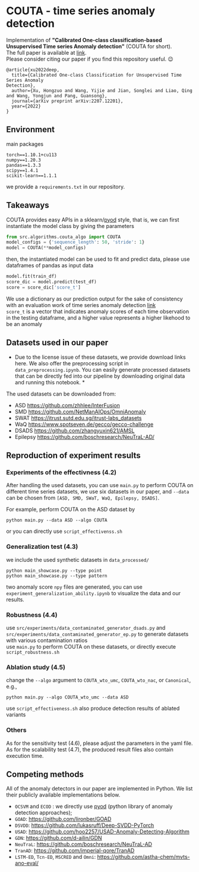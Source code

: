 # COUTA  - time series anomaly detection
Implementation of **"Calibrated One-class classification-based Unsupervised Time series Anomaly
detection"** (COUTA for short).  
The full paper is available at [link](https://arxiv.org/abs/2207.12201).  
Please consider citing our paper if you find this repository useful. :wink:
```
@article{xu2022deep,
  title={Calibrated One-class Classification for Unsupervised Time Series Anomaly
Detection},
  author={Xu, Hongzuo and Wang, Yijie and Jian, Songlei and Liao, Qing and Wang, Yongjun and Pang, Guansong},
  journal={arXiv preprint arXiv:2207.12201},
  year={2022}
}
```

  
## Environment  
main packages
```  
torch==1.10.1+cu113  
numpy==1.20.3  
pandas==1.3.3  
scipy==1.4.1  
scikit-learn==1.1.1  
```  
we provide a `requirements.txt` in our repository.
  
  
  
## Takeaways
COUTA provides easy APIs in a sklearn/[pyod](https://github.com/yzhao062/Pyod) style, that is, we can first instantiate the model class by giving the parameters
```python
from src.algorithms.couta_algo import COUTA
model_configs = {'sequence_length': 50, 'stride': 1}
model = COUTA(**model_configs)
```
then, the instantiated model can be used to fit and predict data, please use dataframes of pandas as input data
```python
model.fit(train_df)
score_dic = model.predict(test_df)
score = score_dic['score_t']
```
We use a dictionary as our prediction output for the sake of consistency with an evaluation work of time series anomaly detection [link](https://github.com/astha-chem/mvts-ano-eval)  
`score_t` is a vector that indicates anomaly scores of each time observation in the testing dataframe, and a higher value represents a higher likehood to be an anomaly
  
  
  
## Datasets used in our paper
* Due to the license issue of these datasets, we provide download links here. We also offer the preprocessing script in `data_preprocessing.ipynb`. You can easily generate processed datasets that can be directly fed into our pipeline by downloading original data and running this notebook. *  

The used datasets can be downloaded from:  
- ASD   https://github.com/zhhlee/InterFusion  
- SMD   https://github.com/NetManAIOps/OmniAnomaly  
- SWAT  https://itrust.sutd.edu.sg/itrust-labs_datasets  
- WaQ   https://www.spotseven.de/gecco/gecco-challenge  
- DSADS https://github.com/zhangyuxin621/AMSL  
- Epilepsy https://github.com/boschresearch/NeuTraL-AD/  
  
  
  
## Reproduction of experiment results
### Experiments of the effectivness (4.2)
After handling the used datasets, you can use `main.py` to perform COUTA on different time series datasets, we use six datasets in our paper, and `--data` can be chosen from `[ASD, SMD, SWaT, WaQ, Epilepsy, DSADS]`.

For example, perform COUTA on the ASD dataset by
```shell
python main.py --data ASD --algo COUTA
```
or you can directly use `script_effectivenss.sh`  

### Generalization test (4.3)
we include the used synthetic datasets in `data_processed/`
```shell
python main_showcase.py --type point
python main_showcase.py --type pattern
```
two anomaly score `npy` files are generated, you can use `experiment_generalization_ability.ipynb` to visualize the data and our results.

### Robustness (4.4)
use `src/experiments/data_contaminated_generator_dsads.py` and  `src/experiments/data_contaminated_generator_ep.py` to generate datasets with various contamination ratios  
use `main.py` to perform COUTA on these datasets, or directly execute `script_robustness.sh`

### Ablation study (4.5)
change the `--algo` argument to `COUTA_wto_umc`, `COUTA_wto_nac`, or `Canonical`, e.g., 
```shell
python main.py --algo COUTA_wto_umc --data ASD
```
use `script_effectiveness.sh` also produce detection results of ablated variants  

### Others
As for the sensitivity test (4.6), please adjust the parameters in the yaml file.  
As for the scalability test (4.7), the produced result files also contain execution time.  
  
  
  
## Competing methods
All of the anomaly detectors in our paper are implemented in Python. We list their publicly available implementations below. 
- `OCSVM` and `ECOD` :  we directly use [pyod](https://github.com/yzhao062/Pyod) (python library of anomaly detection approaches); 
- `GOAD`: https://github.com/lironber/GOAD 
- `DSVDD`: https://github.com/lukasruff/Deep-SVDD-PyTorch 
- `USAD`: https://github.com/hoo2257/USAD-Anomaly-Detecting-Algorithm
- `GDN`: https://github.com/d-ailin/GDN
- `NeuTraL`: https://github.com/boschresearch/NeuTraL-AD
- `TranAD`: https://github.com/imperial-qore/TranAD
- `LSTM-ED`, `Tcn-ED`, `MSCRED` and `Omni`: https://github.com/astha-chem/mvts-ano-eval/
